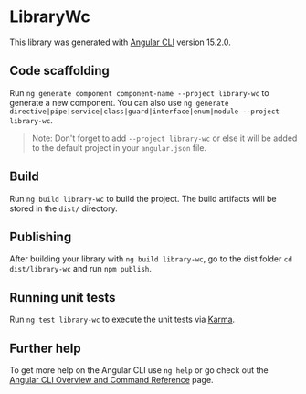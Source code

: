 # LibraryWc

This library was generated with [Angular CLI](https://github.com/angular/angular-cli) version 15.2.0.

## Code scaffolding

Run `ng generate component component-name --project library-wc` to generate a new component. You can also use `ng generate directive|pipe|service|class|guard|interface|enum|module --project library-wc`.
> Note: Don't forget to add `--project library-wc` or else it will be added to the default project in your `angular.json` file. 

## Build

Run `ng build library-wc` to build the project. The build artifacts will be stored in the `dist/` directory.

## Publishing

After building your library with `ng build library-wc`, go to the dist folder `cd dist/library-wc` and run `npm publish`.

## Running unit tests

Run `ng test library-wc` to execute the unit tests via [Karma](https://karma-runner.github.io).

## Further help

To get more help on the Angular CLI use `ng help` or go check out the [Angular CLI Overview and Command Reference](https://angular.io/cli) page.
